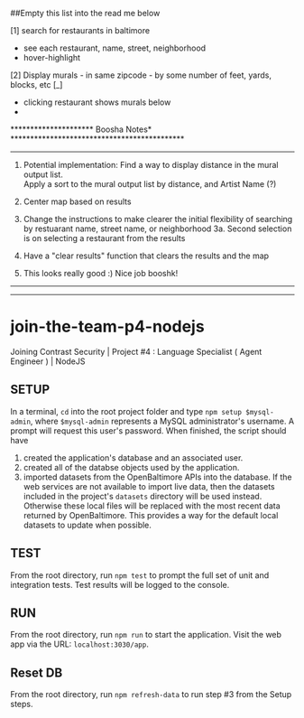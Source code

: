 ##Empty this list into the read me below

[1] search for restaurants in baltimore
   - see each restaurant, name, street, neighborhood
   - hover-highlight


[2] Display murals
<nearby>
    - in same zipcode
    - by some number of feet, yards, blocks, etc
[_]
   - clicking restaurant shows <nearby> murals below
   - 

********************* Boosha Notes* ********************************************
********************************************************************************

1. Potential implementation:
    Find a way to display distance in the mural output list.  
    Apply a sort to the mural output list by distance, and Artist Name (?)

2. Center map based on results

3. Change the instructions to make clearer the initial flexibility of searching by restuarant name, street name, or neighborhood
    3a. Second selection is on selecting a restaurant from the results

4. Have a "clear results" function that clears the results and the map

5. This looks really good :)  Nice job booshk!

********************************************************************************
********************************************************************************



# join-the-team-p4-nodejs
Joining Contrast Security | Project #4 : Language Specialist ( Agent Engineer ) | NodeJS

## SETUP

In a terminal, `cd` into the root project folder and type `npm setup $mysql-admin`, where `$mysql-admin` represents a MySQL administrator's username. A prompt will request this user's password. When finished, the script should have

 1. created the application's database and an associated user.
 2. created all of the databse objects used by the application.
 3. imported datasets from the OpenBaltimore APIs into the database. If the web services are not available to import live data, then the datasets included in the project's `datasets` directory will be used instead. Otherwise these local files will be replaced with the most recent data returned by OpenBaltimore. This provides a way for the default local datasets to update when possible.

## TEST

From the root directory, run `npm test` to prompt the full set of unit and integration tests. Test results will be logged to the console.

## RUN

From the root directory, run `npm run` to start the application. Visit the web app via the URL: `localhost:3030/app`.

## Reset DB

From the root directory, run `npm refresh-data` to run step #3 from the Setup steps.
